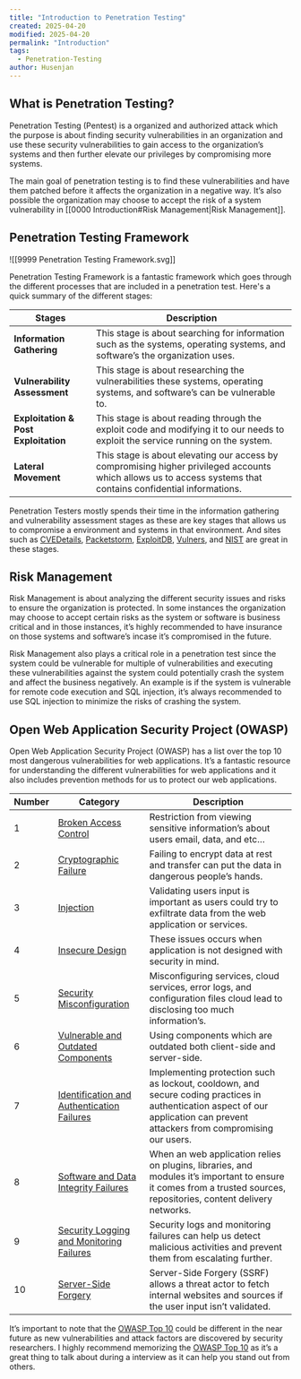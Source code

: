 ```yaml
---
title: "Introduction to Penetration Testing"
created: 2025-04-20
modified: 2025-04-20
permalink: "Introduction"
tags:
  - Penetration-Testing
author: Husenjan
---
```

## What is Penetration Testing?

Penetration Testing (Pentest) is a organized and authorized attack which the purpose is about finding security vulnerabilities in an organization and use these security vulnerabilities to gain access to the organization’s systems and then further elevate our privileges by compromising more systems.

The main goal of penetration testing is to find these vulnerabilities and have them patched before it affects the organization in a negative way. It’s also possible the organization may choose to accept the risk of a system vulnerability in [[0000 Introduction#Risk Management|Risk Management]].

## Penetration Testing Framework

![[9999 Penetration Testing Framework.svg]]

Penetration Testing Framework is a fantastic framework which goes through the different processes that are included in a penetration test. Here's a quick summary of the different stages:

| **Stages**                           | **Description**                                                                                                                                                |
| ------------------------------------ | -------------------------------------------------------------------------------------------------------------------------------------------------------------- |
| **Information Gathering**            | This stage is about searching for information such as the systems, operating systems, and software’s the organization uses.                                    |
| **Vulnerability Assessment**         | This stage is about researching the vulnerabilities these systems, operating systems, and software’s can be vulnerable to.                                     |
| **Exploitation & Post Exploitation** | This stage is about reading through the exploit code and modifying it to our needs to exploit the service running on the system.                               |
| **Lateral Movement**                 | This stage is about elevating our access by compromising higher privileged accounts which allows us to access systems that contains confidential informations. |

Penetration Testers mostly spends their time in the information gathering and vulnerability assessment stages as these are key stages that allows us to compromise a environment and systems in that environment. And sites such as [CVEDetails](https://www.cvedetails.com/), [Packetstorm](https://packetstorm.news/), [ExploitDB](https://www.exploit-db.com/), [Vulners](https://vulners.com/), and [NIST](https://nvd.nist.gov/vuln/search?execution=e2s1) are great in these stages.

## Risk Management

Risk Management is about analyzing the different security issues and risks to ensure the organization is protected. In some instances the organization may choose to accept certain risks as the system or software is business critical and in those instances, it’s highly recommended to have insurance on those systems and software’s incase it’s compromised in the future.

Risk Management also plays a critical role in a penetration test since the system could be vulnerable for multiple of vulnerabilities and executing these vulnerabilities against the system could potentially crash the system and affect the business negatively. An example is if the system is vulnerable for remote code execution and SQL injection, it’s always recommended to use SQL injection to minimize the risks of crashing the system.

## Open Web Application Security Project (OWASP)

Open Web Application Security Project (OWASP) has a list over the top 10 most dangerous vulnerabilities for web applications. It’s a fantastic resource for understanding the different vulnerabilities for web applications and it also includes prevention methods for us to protect our web applications.

| **Number** | **Category**                                                                                                               | **Description**                                                                                                                                                               |
| ---------- | -------------------------------------------------------------------------------------------------------------------------- | ----------------------------------------------------------------------------------------------------------------------------------------------------------------------------- |
| 1          | [Broken Access Control](https://owasp.org/Top10/A01_2021-Broken_Access_Control/)                                           | Restriction from viewing sensitive information’s about users email, data, and etc…                                                                                            |
| 2          | [Cryptographic Failure](https://owasp.org/Top10/A02_2021-Cryptographic_Failures/)                                          | Failing to encrypt data at rest and transfer can put the data in dangerous people’s hands.                                                                                    |
| 3          | [Injection](https://owasp.org/Top10/A03_2021-Injection/)                                                                   | Validating users input is important as users could try to exfiltrate data from the web application or services.                                                               |
| 4          | [Insecure Design](https://owasp.org/Top10/A04_2021-Insecure_Design/)                                                       | These issues occurs when application is not designed with security in mind.                                                                                                   |
| 5          | [Security Misconfiguration](https://owasp.org/Top10/A05_2021-Security_Misconfiguration/)                                   | Misconfiguring services, cloud services, error logs, and configuration files cloud lead to disclosing too much information’s.                                                 |
| 6          | [Vulnerable and Outdated Components](https://owasp.org/Top10/A06_2021-Vulnerable_and_Outdated_Components/)                 | Using components which are outdated both client-side and server-side.                                                                                                         |
| 7          | [Identification and Authentication Failures](https://owasp.org/Top10/A07_2021-Identification_and_Authentication_Failures/) | Implementing protection such as lockout, cooldown, and secure coding practices in authentication aspect of our application can prevent attackers from compromising our users. |
| 8          | [Software and Data Integrity Failures](https://owasp.org/Top10/A08_2021-Software_and_Data_Integrity_Failures/)             | When an web application relies on plugins, libraries, and modules it’s important to ensure it comes from a trusted sources, repositories, content delivery networks.          |
| 9          | [Security Logging and Monitoring Failures](https://owasp.org/Top10/A09_2021-Security_Logging_and_Monitoring_Failures/)     | Security logs and monitoring failures can help us detect malicious activities and prevent them from escalating further.                                                       |
| 10         | [Server-Side Forgery](https://owasp.org/Top10/A10_2021-Server-Side_Request_Forgery_%28SSRF%29/)                            | Server-Side Forgery (SSRF) allows a threat actor to fetch internal websites and sources if the user input isn’t validated.                                                    |

It’s important to note that the [OWASP Top 10](https://owasp.org/Top10/) could be different in the near future as new vulnerabilities and attack factors are discovered by security researchers. I highly recommend memorizing the [OWASP Top 10](https://owasp.org/Top10/) as it’s a great thing to talk about during a interview as it can help you stand out from others.
